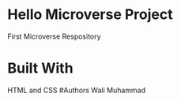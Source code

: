 # Hello Microverse Project
 First Microverse Respository
 # Built With
 HTML and CSS
#Authors
Wali Muhammad
